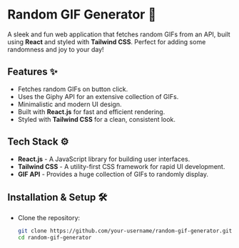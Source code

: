 # Random GIF Generator 🎉

A sleek and fun web application that fetches random GIFs from an API, built using **React** and styled with **Tailwind CSS**. Perfect for adding some randomness and joy to your day!

## Features ✨

- Fetches random GIFs on button click.
- Uses the Giphy API for an extensive collection of GIFs.
- Minimalistic and modern UI design.
- Built with **React.js** for fast and efficient rendering.
- Styled with **Tailwind CSS** for a clean, consistent look.

## Tech Stack ⚙️

- **React.js** - A JavaScript library for building user interfaces.
- **Tailwind CSS** - A utility-first CSS framework for rapid UI development.
- **GIF API** - Provides a huge collection of GIFs to randomly display.

## Installation & Setup 🛠️

- Clone the repository:

    ```bash
    git clone https://github.com/your-username/random-gif-generator.git
    cd random-gif-generator
    ```

